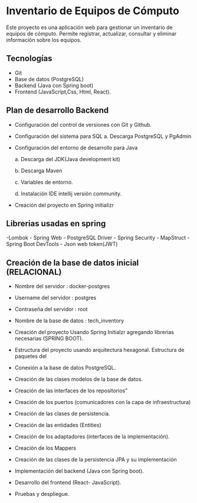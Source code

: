 # Inventario de Equipos de Cómputo 

Este proyecto es una aplicación web para gestionar un inventario de equipos de cómputo.
Permite registrar, actualizar, consultar y eliminar información sobre los equipos.

## Tecnologías 
 - Git
 - Base de datos (PostgreSQL) 
 - Backend (Java con Spring boot)
 - Frontend (JavaScript,Css, Html, React).
 
## Plan de desarrollo Backend
 - Configuración del control de versiones con Git y Github.
 - Configuración del sistema para SQL
	a. Descarga PostgreSQL y PgAdmin

 - Configuración del entorno de desarrollo para Java

	a. Descarga del JDK(Java development kit)
     
	b. Descarga Maven
	
	c. Variables de entorno.

	d. Instalación IDE intellij versión community.

 - Creación del proyecto en Spring initializr

 ##  Librerias usadas en spring

-Lombok
 	- Spring Web
  	- PostgreSQL Driver
   	- Spring Security
    	- MapStruct 
     	- Spring Boot DevTools
      	- Json web token(JWT) 

 ##  Creación de la base de datos inicial (RELACIONAL)
 - Nombre del servidor : docker-postgres
 - Username del servidor : postgres
 - Contraseña del servidor : root
 - Nombre de la base de datos : tech_inventory
 
 - Creación del proyecto Usando Spring Initialzr agregando librerias necesarias (SPRING BOOT).
 - Estructura del proyecto usando arquitectura hexagonal.
   Estructura de paquetes del  
 - Conexión a la base de datos PostgreSQL.
 - Creación de las clases modelos de la base de datos.
 - Creación de las interfaces de los repositorios"
 - Creación de los puertos (comunicadores con la capa de infraestructura)
 - Creación de las clases de persistencia.
 - Creación de las entidades (Entities)
 - Creación de los adaptadores (interfaces de la implementación). 
 - Creación de los Mappers
 - Creación de las clases de la persistencia JPA y su implementación 
 - Implementación del backend (Java con Spring boot).
 - Desarrollo del frontend  (React- JavaScript).
 - Pruebas y despliegue. 
